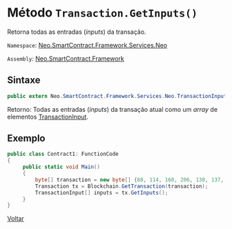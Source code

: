 # Método `Transaction.GetInputs()`

Retorna todas as entradas (*inputs*) da transação.

`Namespace`: [Neo.SmartContract.Framework.Services.Neo](../../neo.md)

`Assembly`: [Neo.SmartContract.Framework](../../../dotnet.md)


## Sintaxe

```c#
public extern Neo.SmartContract.Framework.Services.Neo.TransactionInput[] GetInputs()
```

Retorno: Todas as entradas (*inputs*) da transação atual como um *array* de elementos [TransactionInput](../TransactionInput.md).


## Exemplo

```c#
public class Contract1: FunctionCode
{
     public static void Main()
     {
         byte[] transaction = new byte[] {88, 114, 160, 206, 130, 137, 41, 94, 119, 120, 242, 71, 232, 244, 3, 20, 165, 69, 182, 106, 185, 119, 239, 183, 65, 174, 220, 157, 251, 28, 215};
         Transaction tx = Blockchain.GetTransaction(transaction);
         TransactionInput[] inputs = tx.GetInputs();
     }
}

```



[Voltar](../Transaction.md)
